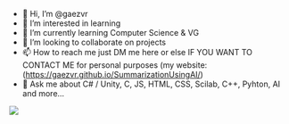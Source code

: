 - 👋 Hi, I’m @gaezvr
- 👀 I’m interested in learning
- 🌱 I’m currently learning Computer Science & VG
- 💞️ I’m looking to collaborate on projects
- 📫 How to reach me just DM me here or else IF YOU WANT TO CONTACT ME for personal purposes (my website:(https://gaezvr.github.io/SummarizationUsingAI/)
- 💬 Ask me about C# / Unity, C, JS, HTML, CSS, Scilab, C++, Pyhton, AI and more...



<img src="https://github-readme-stats.vercel.app/api/top-langs?username=gaezvr"/>
<!---
gaezvr/gaezvr is a ✨ special ✨ repository because its `README.md` (this file) appears on your GitHub profile.
You can click the Preview link to take a look at your changes.
--->

